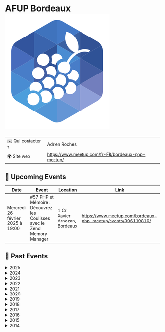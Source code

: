 # AFUP Bordeaux ![Logo](./logo-afup-bordeaux.svg ':size=100')

|                                |     |
| ------------------------------ | --- |
| ✉️ Qui contacter ?              | Adrien Roches |
| 🌍 Site web                    | https://www.meetup.com/fr-FR/bordeaux-php-meetup/ |

<!-- EVENTS:START -->
## 📅 Upcoming Events

| Date | Event | Location | Link |
|------|--------|----------|------|
| Mercredi 26 février 2025 à 19:00 | #57 PHP et Mémoire : Découvrez les Coulisses avec le Zend Memory Manager | 1 Cr Xavier Arnozan, Bordeaux | https://www.meetup.com/bordeaux-php-meetup/events/306119819/ |

## 📆 Past Events

<details>
<summary>2025</summary>

| Date | Event | Location | Link |
|------|--------|----------|------|
| Mercredi 22 janvier 2025 à 19:00 | #56: Session lightning talks | 12 Rue des Faussets, Bordeaux | https://www.meetup.com/bordeaux-php-meetup/events/304967965/ |
</details>

<details>
<summary>2024</summary>

| Date | Event | Location | Link |
|------|--------|----------|------|
| Mercredi 20 novembre 2024 à 19:00 | #55: J'ai hacké puis contribué à Symfony | 12 Rue des Faussets, Bordeaux | https://www.meetup.com/bordeaux-php-meetup/events/304415496/ |
| Mercredi 30 octobre 2024 à 19:00 | #54: L'OOP au coeur du templating Symfony - TwigComponent & LiveComponent | 12 Rue des Faussets, Bordeaux | https://www.meetup.com/bordeaux-php-meetup/events/303975250/ |
| Jeudi 26 septembre 2024 à 19:00 | #53 : StandAAArdisez vos tests & La goutte d'eau qui fait déborder le Cloud | 1 cours Xavier Arnozan, , Bordeaux | https://www.meetup.com/bordeaux-php-meetup/events/303353062/ |
| Mercredi 12 juin 2024 à 19:00 | Meetup PHP #52 : Index me baby! Une intro elastic; Parlons search engine | 12 Rue des Faussets, Bordeaux | https://www.meetup.com/bordeaux-php-meetup/events/300806782/ |
| Mercredi 22 mai 2024 à 19:00 | Meetup PHP #51 : Symfony - Composant Scheduler + l'intérieur d'un Bundle | 12 Rue des Faussets, Bordeaux | https://www.meetup.com/bordeaux-php-meetup/events/300806648/ |
| Mercredi 24 avril 2024 à 19:00 | Meetup PHP #50 : Redis, le couteau suisse du développeur | 12 Rue des Faussets, Bordeaux | https://www.meetup.com/bordeaux-php-meetup/events/300013958/ |
| Mercredi 13 mars 2024 à 19:00 | Super-Apéro 2024 | 38 Rue Capdeville, Bordeaux | https://www.meetup.com/bordeaux-php-meetup/events/299275583/ |
| Mercredi 28 février 2024 à 19:00 | Meetup PHP #49 : PHP + ChatGPT: let's review a generative feature! | 12 Rue des Faussets, Bordeaux | https://www.meetup.com/bordeaux-php-meetup/events/299041870/ |
| Mercredi 24 janvier 2024 à 19:00 | Meetup PHP #48 : Xdebug, la lumière au bout du tunnel. Cette fois c'est la bonne | 12 Rue des Faussets, Bordeaux | https://www.meetup.com/bordeaux-php-meetup/events/297836117/ |
</details>

<details>
<summary>2023</summary>

| Date | Event | Location | Link |
|------|--------|----------|------|
| Mardi 28 novembre 2023 à 19:00 | Meetup PHP #47 : Mutation testing et Dette technique | 12 Rue des Faussets, Bordeaux | https://www.meetup.com/bordeaux-php-meetup/events/297177923/ |
| Mercredi 25 octobre 2023 à 19:00 | Meetup PHP #46 : Xdebug, la lumière au bout du tunnel. | 12 Rue des Faussets, Bordeaux | https://www.meetup.com/bordeaux-php-meetup/events/296249567/ |
| Jeudi 28 septembre 2023 à 19:00 | Meetup PHP #45 : La mutabilité m’a tué, l’immutabilité m’a sauvé | 12 Rue des Faussets, Bordeaux | https://www.meetup.com/bordeaux-php-meetup/events/295714201/ |
| Jeudi 29 juin 2023 à 19:00 | Meetup PHP #44 : on parlera AI et Open Source | 1 Cr Xavier Arnozan, Bordeaux | https://www.meetup.com/bordeaux-php-meetup/events/293975851/ |
| Mercredi 24 mai 2023 à 19:00 | Meetup PHP #43: ManoMano nous accueille pour 2 talks | 43 Rue d'Armagnac, Bordeaux | https://www.meetup.com/bordeaux-php-meetup/events/293284178/ |
| Mercredi 26 avril 2023 à 19:00 | Meetup PHP #42 : Domaine Riche vs Domaine Anémique | 12 Rue des Faussets, Bordeaux | https://www.meetup.com/bordeaux-php-meetup/events/292368112/ |
| Jeudi 16 mars 2023 à 19:00 | Super-Apéro 2023 | 23 Rue Ausone, Bordeaux | https://www.meetup.com/bordeaux-php-meetup/events/291960656/ |
</details>

<details>
<summary>2022</summary>

| Date | Event | Location | Link |
|------|--------|----------|------|
| Jeudi 23 juin 2022 à 19:30 | Super-Apéro 2022 | 1 Cr Xavier Arnozan, Bordeaux | https://www.meetup.com/bordeaux-php-meetup/events/286552197/ |
| Jeudi 19 mai 2022 à 19:30 | Meetup PHP #39 : Quoi de neuf dans Symfony 6.1 ? | 171 Rue Lucien Faure, Bordeaux | https://www.meetup.com/bordeaux-php-meetup/events/285538975/ |
| Jeudi 20 janvier 2022 à 19:00 | Meetup PHP (online) #37 : Pipeline Pattern | Online | https://www.meetup.com/bordeaux-php-meetup/events/283045545/ |
</details>

<details>
<summary>2021</summary>

| Date | Event | Location | Link |
|------|--------|----------|------|
| Jeudi 04 novembre 2021 à 19:00 | Meetup PHP (online) #37 : PHP Static Code Analysis 101 | Online | https://www.meetup.com/bordeaux-php-meetup/events/281446735/ |
</details>

<details>
<summary>2020</summary>

| Date | Event | Location | Link |
|------|--------|----------|------|
| Mercredi 30 septembre 2020 à 18:30 | Meetup PHP (online) #36 : Travailler avec un projet legacy | Online | https://www.meetup.com/bordeaux-php-meetup/events/273572868/ |
| Mardi 19 mai 2020 à 18:00 | Meetup PHP (online) #35 : 1 Monolithe, N microservices | Online | https://www.meetup.com/bordeaux-php-meetup/events/270601172/ |
| Mercredi 19 février 2020 à 19:30 | Meetup PHP #34 : Concevoir des applications PHP résilientes en 2020 | 12 Rue des Faussets, Bordeaux | https://www.meetup.com/bordeaux-php-meetup/events/268376150/ |
| Jeudi 30 janvier 2020 à 19:30 | Meetup PHP #33: Playlist preprogramming, from (almost) nothing to something cool | 20 Rue Saint-François, Bordeaux | https://www.meetup.com/bordeaux-php-meetup/events/267694409/ |
</details>

<details>
<summary>2019</summary>

| Date | Event | Location | Link |
|------|--------|----------|------|
| Mardi 17 décembre 2019 à 19:30 | Meetup PHP #32 : Apéro Quizz -> PHP 7.4 | 1 Cr Xavier Arnozan, Bordeaux | https://www.meetup.com/bordeaux-php-meetup/events/266824505/ |
| Jeudi 28 novembre 2019 à 19:30 | Meetup PHP #31 : De la performance, même avec Doctrine ! | 12 Rue des Faussets, Bordeaux | https://www.meetup.com/bordeaux-php-meetup/events/266311873/ |
| Jeudi 26 septembre 2019 à 19:30 | Meetup PHP #30 : L'e-commerce sans accroc avec Sylius | 23 Quai de Paludate, Bordeaux | https://www.meetup.com/bordeaux-php-meetup/events/264307234/ |
| Mercredi 26 juin 2019 à 19:30 | Meetup PHP #29 : Deep dive into the Symfony Debug component | 12 Rue des Faussets, Bordeaux | https://www.meetup.com/bordeaux-php-meetup/events/261859060/ |
| Mercredi 22 mai 2019 à 19:30 | Meetup PHP #28 : Architecture extensible avec Laravel | 88 Cr de Verdun, Bordeaux | https://www.meetup.com/bordeaux-php-meetup/events/261041713/ |
| Jeudi 18 avril 2019 à 19:30 | Meetup PHP #27 : Le container d'injections de dépendances aux petits oignons ! | 1 Cr Xavier Arnozan, Bordeaux | https://www.meetup.com/bordeaux-php-meetup/events/260445410/ |
| Jeudi 14 mars 2019 à 19:00 | Super Apéro PHP 2019 | 23 Rue Ausone, Bordeaux | https://www.meetup.com/bordeaux-php-meetup/events/259321285/ |
| Jeudi 28 février 2019 à 19:30 | Meetup PHP #26 : DDD, CQ(R)S, Clean Architecture ... dans un framework MVC | 12 rue des Faussets, Bordeaux | https://www.meetup.com/bordeaux-php-meetup/events/258940449/ |
| Jeudi 24 janvier 2019 à 19:00 | 2018 est mort, vive 2019 ! Apéro de rentrée  | 28 Rue Latour, Bordeaux | https://www.meetup.com/bordeaux-php-meetup/events/257987818/ |
</details>

<details>
<summary>2018</summary>

| Date | Event | Location | Link |
|------|--------|----------|------|
| Jeudi 29 novembre 2018 à 19:30 | Meetup PHP #25 : Lightning Talks: Back to the Future - Rétrospective 2018 | 13 rue de la manutention, Bordeaux | https://www.meetup.com/bordeaux-php-meetup/events/256158020/ |
| Mardi 30 octobre 2018 à 19:30 | Meetup PHP #24 : contribuer à des projets opensource | 12 rue des Faussets, Bordeaux | https://www.meetup.com/bordeaux-php-meetup/events/255739189/ |
| Mardi 25 septembre 2018 à 19:30 | Defensive programming | 12 rue des Faussets, Bordeaux | https://www.meetup.com/bordeaux-php-meetup/events/254348414/ |
| Vendredi 29 juin 2018 à 19:30 | API, REST ou GraphQL ? Par Kevin Dunglas. Elections des représentants | 12 rue des faussets, Bordeaux | https://www.meetup.com/bordeaux-php-meetup/events/251523532/ |
| Mercredi 06 juin 2018 à 19:00 | meetup php #21 : CQRS, FONCTIONNEL, EVENT SOURCING & DOMAIN DRIVEN DESIGN | 12 rue des Faussets, Bordeaux | https://www.meetup.com/bordeaux-php-meetup/events/250837322/ |
| Jeudi 26 avril 2018 à 19:00 | PHP meetup #20 : Des projets de qualité avec l'intégration continue !  | 12 rue des Faussets, Bordeaux | https://www.meetup.com/bordeaux-php-meetup/events/249219313/ |
| Jeudi 08 mars 2018 à 18:45 | Super Apéro AFUP | 14 Rue Castelnau D'auros, Bordeaux | https://www.meetup.com/bordeaux-php-meetup/events/248368183/ |
| Mardi 27 février 2018 à 19:00 | PHP meetup #19 - Recruter vos developpeurs | 12 rue des Faussets, Bordeaux | https://www.meetup.com/bordeaux-php-meetup/events/247423312/ |
| Vendredi 12 janvier 2018 à 19:00 | SfPot Afup/Afsy du 12 Janvier 2017 avec Nicolas Grekas | 12 rue des Faussets, Bordeaux | https://www.meetup.com/bordeaux-php-meetup/events/246405038/ |
</details>

<details>
<summary>2017</summary>

| Date | Event | Location | Link |
|------|--------|----------|------|
| Mardi 19 décembre 2017 à 19:15 | PHP Meetup #18: SOAP vs REST, on en parle ? | 12 rue des Faussets, Bordeaux | https://www.meetup.com/bordeaux-php-meetup/events/245559102/ |
| Mardi 21 novembre 2017 à 19:15 | PHP Meetup #17: Tester son application PHP | 12 rue des Faussets, Bordeaux | https://www.meetup.com/bordeaux-php-meetup/events/245072350/ |
| Jeudi 28 septembre 2017 à 19:00 | PHP Meetup #16:  Architecture REST & API RESTful | 12 rue des Faussets, Bordeaux | https://www.meetup.com/bordeaux-php-meetup/events/243354825/ |
| Mercredi 09 août 2017 à 19:00 | PHP Meetup #15 : Le passé doit mourir; migrer vers PHP 7.2 | 12 rue des Faussets, Bordeaux | https://www.meetup.com/bordeaux-php-meetup/events/241998031/ |
| Mardi 20 juin 2017 à 19:15 | PHP Meetup #14 : Mieux comprendre les PHP Standards Recommandations (PSR) | 12 rue des Faussets, Bordeaux | https://www.meetup.com/bordeaux-php-meetup/events/240387941/ |
| Mardi 23 mai 2017 à 18:45 | Meetup hors-série : CQRS, FP, ES et DDD (Okiwi) | 12 rue des Faussets, Bordeaux | https://www.meetup.com/bordeaux-php-meetup/events/239873606/ |
| Mardi 18 avril 2017 à 19:00 | PHP Meetup #13: analyse statique de code | 15, Place Canteloup, Bordeaux | https://www.meetup.com/bordeaux-php-meetup/events/239125374/ |
| Mardi 28 mars 2017 à 19:00 | PHP Meetup #12: sécurité web | 12 rue des Faussets, Bordeaux | https://www.meetup.com/bordeaux-php-meetup/events/238404985/ |
| Jeudi 09 mars 2017 à 19:00 | Super-Apéro au Frog and Rosbif | 23 Rue Ausone, Bordeaux | https://www.meetup.com/bordeaux-php-meetup/events/237877972/ |
</details>

<details>
<summary>2016</summary>

| Date | Event | Location | Link |
|------|--------|----------|------|
| Lundi 20 juin 2016 à 19:00 | PHP Meetup #11 : Développement d'applications CLI en PHP | 12 rue des Faussets, Bordeaux | https://www.meetup.com/bordeaux-php-meetup/events/231557035/ |
| Mercredi 03 février 2016 à 18:30 | PHP Meetup #10 : Haxe pour les développeurs web | 12 rue des Faussets, Bordeaux | https://www.meetup.com/bordeaux-php-meetup/events/227986634/ |
</details>

<details>
<summary>2015</summary>

| Date | Event | Location | Link |
|------|--------|----------|------|
| Jeudi 26 novembre 2015 à 19:00 | PHP Meetup #9 : Rétrospective d’une mutation technique d’un projet digital | 12 rue des Faussets, Bordeaux | https://www.meetup.com/bordeaux-php-meetup/events/226237783/ |
| Mercredi 14 octobre 2015 à 19:00 | PHP Meetup #8: Typo3 & PHP: Trollons peu mais trollons bien | 9 rue de Condé, Bordeaux | https://www.meetup.com/bordeaux-php-meetup/events/225890851/ |
| Mardi 15 septembre 2015 à 19:00 | Lightning talk : Les design patterns | 12 rue des Faussets, Bordeaux | https://www.meetup.com/bordeaux-php-meetup/events/224737500/ |
| Vendredi 31 juillet 2015 à 19:00 | PHP Meetup #6: REST in peace | 12 rue des Faussets, Bordeaux | https://www.meetup.com/bordeaux-php-meetup/events/223574747/ |
| Mercredi 24 juin 2015 à 19:00 | PHP Meetup #5: Introduction à la programmation fonctionnelle | 9 rue de Condé, Bordeaux | https://www.meetup.com/bordeaux-php-meetup/events/222955952/ |
| Mardi 26 mai 2015 à 19:00 | PHPMeetup #4 : STUPID vs SOLID  | 12 rue des Faussets, Bordeaux | https://www.meetup.com/bordeaux-php-meetup/events/222318186/ |
| Mercredi 22 avril 2015 à 19:00 | Lightning talks | 12 rue des Faussets, Bordeaux | https://www.meetup.com/bordeaux-php-meetup/events/221574381/ |
| Mercredi 21 janvier 2015 à 18:30 | Scalability & High performance of legacy php application | 12 rue des Faussets, Bordeaux | https://www.meetup.com/bordeaux-php-meetup/events/219713593/ |
</details>

<details>
<summary>2014</summary>

| Date | Event | Location | Link |
|------|--------|----------|------|
| Jeudi 11 décembre 2014 à 18:30 | Meetup PHP: Retour sur le Forum PHP / Domain Driven Design | 12 rue des Faussets, Bordeaux | https://www.meetup.com/bordeaux-php-meetup/events/218821208/ |
</details>
<!-- EVENTS:END -->